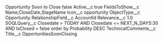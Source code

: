 <?xml version="1.0" encoding="UTF-8"?>
<CustomMetadata xmlns="http://soap.sforce.com/2006/04/metadata" xmlns:xsi="http://www.w3.org/2001/XMLSchema-instance" xmlns:xsd="http://www.w3.org/2001/XMLSchema">
    <label>Opportunity Soon to Close</label>
    <protected>false</protected>
    <values>
        <field>Active__c</field>
        <value xsi:type="xsd:boolean">true</value>
    </values>
    <values>
        <field>FieldsToShow__c</field>
        <value xsi:type="xsd:string">Name,CloseDate,StageName</value>
    </values>
    <values>
        <field>Icon__c</field>
        <value xsi:type="xsd:string">opportunity</value>
    </values>
    <values>
        <field>ObjectType__c</field>
        <value xsi:type="xsd:string">Opportunity</value>
    </values>
    <values>
        <field>RelationshipField__c</field>
        <value xsi:type="xsd:string">AccountId</value>
    </values>
    <values>
        <field>Relevance__c</field>
        <value xsi:type="xsd:double">1.0</value>
    </values>
    <values>
        <field>SOQLQuery__c</field>
        <value xsi:type="xsd:string">Closedate &gt; TODAY AND Closedate &lt;= NEXT_N_DAYS:30 AND IsClosed = false order by Probability DESC</value>
    </values>
    <values>
        <field>TechnicalComments__c</field>
        <value xsi:nil="true"/>
    </values>
    <values>
        <field>Title__c</field>
        <value xsi:type="xsd:string">OpportunitiesSoonClosing</value>
    </values>
</CustomMetadata>
